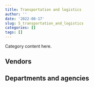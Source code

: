 ```yaml
---
title: Transportation and logistics
author: ''
date: '2022-08-17'
slug: 5_transportation_and_logistics
categories: []
tags: []
---
```


<script src="/rmarkdown-libs/htmlwidgets/htmlwidgets.js"></script>
<link href="/rmarkdown-libs/datatables-css/datatables-crosstalk.css" rel="stylesheet" />
<script src="/rmarkdown-libs/datatables-binding/datatables.js"></script>
<script src="/rmarkdown-libs/jquery/jquery-3.6.0.min.js"></script>
<link href="/rmarkdown-libs/dt-core-bootstrap/css/dataTables.bootstrap.min.css" rel="stylesheet" />
<link href="/rmarkdown-libs/dt-core-bootstrap/css/dataTables.bootstrap.extra.css" rel="stylesheet" />
<script src="/rmarkdown-libs/dt-core-bootstrap/js/jquery.dataTables.min.js"></script>
<script src="/rmarkdown-libs/dt-core-bootstrap/js/dataTables.bootstrap.min.js"></script>
<link href="/rmarkdown-libs/crosstalk/css/crosstalk.min.css" rel="stylesheet" />
<script src="/rmarkdown-libs/crosstalk/js/crosstalk.min.js"></script>
<script src="/rmarkdown-libs/htmlwidgets/htmlwidgets.js"></script>
<link href="/rmarkdown-libs/datatables-css/datatables-crosstalk.css" rel="stylesheet" />
<script src="/rmarkdown-libs/datatables-binding/datatables.js"></script>
<script src="/rmarkdown-libs/jquery/jquery-3.6.0.min.js"></script>
<link href="/rmarkdown-libs/dt-core-bootstrap/css/dataTables.bootstrap.min.css" rel="stylesheet" />
<link href="/rmarkdown-libs/dt-core-bootstrap/css/dataTables.bootstrap.extra.css" rel="stylesheet" />
<script src="/rmarkdown-libs/dt-core-bootstrap/js/jquery.dataTables.min.js"></script>
<script src="/rmarkdown-libs/dt-core-bootstrap/js/dataTables.bootstrap.min.js"></script>
<link href="/rmarkdown-libs/crosstalk/css/crosstalk.min.css" rel="stylesheet" />
<script src="/rmarkdown-libs/crosstalk/js/crosstalk.min.js"></script>

Category content here.

## Vendors

<div id="htmlwidget-1" style="width:100%;height:auto;" class="datatables html-widget"></div>
<script type="application/json" data-for="htmlwidget-1">{"x":{"style":"bootstrap","filter":"none","vertical":false,"data":[["<a href=\"/vendors/3955788_canada/\">3955788 CANADA<\/a>","<a href=\"/vendors/7305516_canada/\">7305516 CANADA<\/a>","<a href=\"/vendors/736902_ontario/\">736902 ONTARIO<\/a>","<a href=\"/vendors/851791_nwt/\">851791 NWT<\/a>","<a href=\"/vendors/9275_0181_quebec/\">9275 0181 QUEBEC<\/a>","<a href=\"/vendors/abb/\">ABB<\/a>","<a href=\"/vendors/acadian_dredging/\">ACADIAN DREDGING<\/a>","<a href=\"/vendors/acklands_grainger/\">ACKLANDS GRAINGER<\/a>","<a href=\"/vendors/advanced_business_interiors/\">ADVANCED BUSINESS INTERIORS<\/a>","<a href=\"/vendors/aecom/\">AECOM<\/a>","<a href=\"/vendors/aero_feu/\">AERO FEU<\/a>","<a href=\"/vendors/aero_supplies/\">AERO SUPPLIES<\/a>","<a href=\"/vendors/afn_engineering/\">AFN ENGINEERING<\/a>","<a href=\"/vendors/air_inuit/\">AIR INUIT<\/a>","<a href=\"/vendors/air_tindi/\">AIR TINDI<\/a>","<a href=\"/vendors/airbus/\">AIRBUS<\/a>","<a href=\"/vendors/allied_shipbuilders/\">ALLIED SHIPBUILDERS<\/a>","<a href=\"/vendors/alpine_aerotech/\">ALPINE AEROTECH<\/a>","<a href=\"/vendors/alpine_helicopters/\">ALPINE HELICOPTERS<\/a>","<a href=\"/vendors/altis_human_resources/\">ALTIS HUMAN RESOURCES<\/a>","<a href=\"/vendors/alva_construction/\">ALVA CONSTRUCTION<\/a>","<a href=\"/vendors/amazon/\">AMAZON<\/a>","<a href=\"/vendors/american_bureau_of_shipping/\">AMERICAN BUREAU OF SHIPPING<\/a>","<a href=\"/vendors/anixter_canada/\">ANIXTER CANADA<\/a>","<a href=\"/vendors/apron_fuel_services/\">APRON FUEL SERVICES<\/a>","<a href=\"/vendors/ari_financial_services/\">ARI FINANCIAL SERVICES<\/a>","<a href=\"/vendors/asokan_business_interiors/\">ASOKAN BUSINESS INTERIORS<\/a>","<a href=\"/vendors/atco/\">ATCO<\/a>","<a href=\"/vendors/atlantic_business_interiors/\">ATLANTIC BUSINESS INTERIORS<\/a>","<a href=\"/vendors/atlantic_towing/\">ATLANTIC TOWING<\/a>","<a href=\"/vendors/atlantica_mechanical_contractors/\">ATLANTICA MECHANICAL CONTRACTORS<\/a>","<a href=\"/vendors/atwill_morin/\">ATWILL MORIN<\/a>","<a href=\"/vendors/avi_spl_canada/\">AVI SPL CANADA<\/a>","<a href=\"/vendors/avjet_holding/\">AVJET HOLDING<\/a>","<a href=\"/vendors/avmax_aviation_services/\">AVMAX AVIATION SERVICES<\/a>","<a href=\"/vendors/axys_technologies/\">AXYS TECHNOLOGIES<\/a>","<a href=\"/vendors/b_r_enterprises/\">B R ENTERPRISES<\/a>","<a href=\"/vendors/balodis/\">BALODIS<\/a>","<a href=\"/vendors/bargreen_ellingson/\">BARGREEN ELLINGSON<\/a>","<a href=\"/vendors/bell_textron/\">BELL TEXTRON<\/a>","<a href=\"/vendors/bighorn_helicopters/\">BIGHORN HELICOPTERS<\/a>","<a href=\"/vendors/bluewave_energy/\">BLUEWAVE ENERGY<\/a>","<a href=\"/vendors/bmt_fleet_technology/\">BMT FLEET TECHNOLOGY<\/a>","<a href=\"/vendors/bollore_logistics/\">BOLLORE LOGISTICS<\/a>","<a href=\"/vendors/bombardier/\">BOMBARDIER<\/a>","<a href=\"/vendors/boyd_moving_storage/\">BOYD MOVING STORAGE<\/a>","<a href=\"/vendors/brandt_tractor/\">BRANDT TRACTOR<\/a>","<a href=\"/vendors/broadwater_industries/\">BROADWATER INDUSTRIES<\/a>","<a href=\"/vendors/bronswerk_marine/\">BRONSWERK MARINE<\/a>","<a href=\"/vendors/bronte_construction_port_dalhousie_rehabilitation_trust_account/\">BRONTE CONSTRUCTION PORT DALHOUSIE REHABILITATION TRUST ACCOUNT<\/a>","<a href=\"/vendors/brook_construction/\">BROOK CONSTRUCTION<\/a>","<a href=\"/vendors/bruker/\">BRUKER<\/a>","<a href=\"/vendors/budgell_s_equipment_rentals/\">BUDGELL S EQUIPMENT RENTALS<\/a>","<a href=\"/vendors/bureau_veritas_canada/\">BUREAU VERITAS CANADA<\/a>","<a href=\"/vendors/cae/\">CAE<\/a>","<a href=\"/vendors/campbell_scientific_canada/\">CAMPBELL SCIENTIFIC CANADA<\/a>","<a href=\"/vendors/canada_post/\">CANADA POST<\/a>","<a href=\"/vendors/canadian_corps_of_commissionaires/\">CANADIAN CORPS OF COMMISSIONAIRES<\/a>","<a href=\"/vendors/canadian_fishing_company/\">CANADIAN FISHING COMPANY<\/a>","<a href=\"/vendors/canadian_helicopters/\">CANADIAN HELICOPTERS<\/a>","<a href=\"/vendors/canadian_maritime_engineering/\">CANADIAN MARITIME ENGINEERING<\/a>","<a href=\"/vendors/canadian_north/\">CANADIAN NORTH<\/a>","<a href=\"/vendors/cansel_survey_equipment/\">CANSEL SURVEY EQUIPMENT<\/a>","<a href=\"/vendors/casp_aerospace/\">CASP AEROSPACE<\/a>","<a href=\"/vendors/cbcl/\">CBCL<\/a>","<a href=\"/vendors/cdw_canada/\">CDW CANADA<\/a>","<a href=\"/vendors/chantier_davie_canada/\">CHANTIER DAVIE CANADA<\/a>","<a href=\"/vendors/chantier_naval_forillon/\">CHANTIER NAVAL FORILLON<\/a>","<a href=\"/vendors/chevron/\">CHEVRON<\/a>","<a href=\"/vendors/cima/\">CIMA<\/a>","<a href=\"/vendors/clearwater_structures/\">CLEARWATER STRUCTURES<\/a>","<a href=\"/vendors/coady_construction_excavating/\">COADY CONSTRUCTION EXCAVATING<\/a>","<a href=\"/vendors/coastal_restoration_masonry/\">COASTAL RESTORATION MASONRY<\/a>","<a href=\"/vendors/construction_demathieu_bard/\">CONSTRUCTION DEMATHIEU BARD<\/a>","<a href=\"/vendors/construction_deric/\">CONSTRUCTION DERIC<\/a>","<a href=\"/vendors/construction_lfg/\">CONSTRUCTION LFG<\/a>","<a href=\"/vendors/copcan_civil/\">COPCAN CIVIL<\/a>","<a href=\"/vendors/crestline_coach/\">CRESTLINE COACH<\/a>","<a href=\"/vendors/cruickshank_construction/\">CRUICKSHANK CONSTRUCTION<\/a>","<a href=\"/vendors/cullen_diesel_power/\">CULLEN DIESEL POWER<\/a>","<a href=\"/vendors/cummins_canada/\">CUMMINS CANADA<\/a>","<a href=\"/vendors/d_doyle_installations/\">D DOYLE INSTALLATIONS<\/a>","<a href=\"/vendors/d_f_barnes/\">D F BARNES<\/a>","<a href=\"/vendors/daimler/\">DAIMLER<\/a>","<a href=\"/vendors/dasco_equipment/\">DASCO EQUIPMENT<\/a>","<a href=\"/vendors/davtair_industries/\">DAVTAIR INDUSTRIES<\/a>","<a href=\"/vendors/dbc_marine_safety_systems/\">DBC MARINE SAFETY SYSTEMS<\/a>","<a href=\"/vendors/debly_enterprises/\">DEBLY ENTERPRISES<\/a>","<a href=\"/vendors/dew_engineering/\">DEW ENGINEERING<\/a>","<a href=\"/vendors/dexter_construction/\">DEXTER CONSTRUCTION<\/a>","<a href=\"/vendors/df_barnes_services/\">DF BARNES SERVICES<\/a>","<a href=\"/vendors/dhl_express_canada/\">DHL EXPRESS CANADA<\/a>","<a href=\"/vendors/dillon_consulting/\">DILLON CONSULTING<\/a>","<a href=\"/vendors/dragage_im/\">DRAGAGE IM<\/a>","<a href=\"/vendors/dragage_ocean_dsm/\">DRAGAGE OCEAN DSM<\/a>","<a href=\"/vendors/dss_marine/\">DSS MARINE<\/a>","<a href=\"/vendors/dynamic_construction/\">DYNAMIC CONSTRUCTION<\/a>","<a href=\"/vendors/east_elgin_concrete_forming/\">EAST ELGIN CONCRETE FORMING<\/a>","<a href=\"/vendors/ebc/\">EBC<\/a>","<a href=\"/vendors/eco_technologies/\">ECO TECHNOLOGIES<\/a>","<a href=\"/vendors/edward_collins_contracting/\">EDWARD COLLINS CONTRACTING<\/a>","<a href=\"/vendors/englobe/\">ENGLOBE<\/a>","<a href=\"/vendors/fca_canada/\">FCA CANADA<\/a>","<a href=\"/vendors/federal_express_canada/\">FEDERAL EXPRESS CANADA<\/a>","<a href=\"/vendors/felix_technology/\">FELIX TECHNOLOGY<\/a>","<a href=\"/vendors/first_air/\">FIRST AIR<\/a>","<a href=\"/vendors/first_canada/\">FIRST CANADA<\/a>","<a href=\"/vendors/fleetway/\">FLEETWAY<\/a>","<a href=\"/vendors/floyd_s_construction/\">FLOYD S CONSTRUCTION<\/a>","<a href=\"/vendors/ford_motor_company/\">FORD MOTOR COMPANY<\/a>","<a href=\"/vendors/fort_garry_fire_truck/\">FORT GARRY FIRE TRUCK<\/a>","<a href=\"/vendors/francis_canada_truck_centre/\">FRANCIS CANADA TRUCK CENTRE<\/a>","<a href=\"/vendors/fraser_river_pile_dredge_gp_o/\">FRASER RIVER PILE DREDGE GP O<\/a>","<a href=\"/vendors/frosti_fishing/\">FROSTI FISHING<\/a>","<a href=\"/vendors/fugro_geosurveys/\">FUGRO GEOSURVEYS<\/a>","<a href=\"/vendors/fundy_contractors/\">FUNDY CONTRACTORS<\/a>","<a href=\"/vendors/garlock_of_canada_operating_as_fairbanks_morse_engine/\">GARLOCK OF CANADA OPERATING AS FAIRBANKS MORSE ENGINE<\/a>","<a href=\"/vendors/gaudette_s_transit_mix/\">GAUDETTE S TRANSIT MIX<\/a>","<a href=\"/vendors/gemtec/\">GEMTEC<\/a>","<a href=\"/vendors/general_electric_canada/\">GENERAL ELECTRIC CANADA<\/a>","<a href=\"/vendors/general_motors/\">GENERAL MOTORS<\/a>","<a href=\"/vendors/genesis_integration/\">GENESIS INTEGRATION<\/a>","<a href=\"/vendors/gestion_aj/\">GESTION AJ<\/a>","<a href=\"/vendors/global_total_office/\">GLOBAL TOTAL OFFICE<\/a>","<a href=\"/vendors/global_upholstery/\">GLOBAL UPHOLSTERY<\/a>","<a href=\"/vendors/go_deep_international/\">GO DEEP INTERNATIONAL<\/a>","<a href=\"/vendors/granite_management/\">GRANITE MANAGEMENT<\/a>","<a href=\"/vendors/great_slave_helicopters/\">GREAT SLAVE HELICOPTERS<\/a>","<a href=\"/vendors/greendale_resources/\">GREENDALE RESOURCES<\/a>","<a href=\"/vendors/greenfield_construction/\">GREENFIELD CONSTRUCTION<\/a>","<a href=\"/vendors/griffin_engineered_systems/\">GRIFFIN ENGINEERED SYSTEMS<\/a>","<a href=\"/vendors/groupe_energie_bdl/\">GROUPE ENERGIE BDL<\/a>","<a href=\"/vendors/gw_realty/\">GW REALTY<\/a>","<a href=\"/vendors/hamel_construction/\">HAMEL CONSTRUCTION<\/a>","<a href=\"/vendors/harbourside_engineering_consultants/\">HARBOURSIDE ENGINEERING CONSULTANTS<\/a>","<a href=\"/vendors/hawboldt_industries/\">HAWBOLDT INDUSTRIES<\/a>","<a href=\"/vendors/heavy_metal_marine/\">HEAVY METAL MARINE<\/a>","<a href=\"/vendors/heddle_marine_services/\">HEDDLE MARINE SERVICES<\/a>","<a href=\"/vendors/hercules_slr/\">HERCULES SLR<\/a>","<a href=\"/vendors/heritage_restoration/\">HERITAGE RESTORATION<\/a>","<a href=\"/vendors/hewlett_packard/\">HEWLETT PACKARD<\/a>","<a href=\"/vendors/highlands_fuel_delivery/\">HIGHLANDS FUEL DELIVERY<\/a>","<a href=\"/vendors/hike_metal_products/\">HIKE METAL PRODUCTS<\/a>","<a href=\"/vendors/hitrac/\">HITRAC<\/a>","<a href=\"/vendors/holman_fenwick_willan/\">HOLMAN FENWICK WILLAN<\/a>","<a href=\"/vendors/honeywell/\">HONEYWELL<\/a>","<a href=\"/vendors/human_logistics/\">HUMAN LOGISTICS<\/a>","<a href=\"/vendors/hyundai_auto_canada/\">HYUNDAI AUTO CANADA<\/a>","<a href=\"/vendors/illumina_canada/\">ILLUMINA CANADA<\/a>","<a href=\"/vendors/imperial_oil/\">IMPERIAL OIL<\/a>","<a href=\"/vendors/imtech_marine_canada/\">IMTECH MARINE CANADA<\/a>","<a href=\"/vendors/indal_technologies/\">INDAL TECHNOLOGIES<\/a>","<a href=\"/vendors/industra_construction/\">INDUSTRA CONSTRUCTION<\/a>","<a href=\"/vendors/industries_ocean/\">INDUSTRIES OCEAN<\/a>","<a href=\"/vendors/insa/\">INSA<\/a>","<a href=\"/vendors/integrated_distribution_systems/\">INTEGRATED DISTRIBUTION SYSTEMS<\/a>","<a href=\"/vendors/inter_outaouais/\">INTER OUTAOUAIS<\/a>","<a href=\"/vendors/intercon_marine/\">INTERCON MARINE<\/a>","<a href=\"/vendors/iron_mountain/\">IRON MOUNTAIN<\/a>","<a href=\"/vendors/irving_oil/\">IRVING OIL<\/a>","<a href=\"/vendors/irving_shipbuilding/\">IRVING SHIPBUILDING<\/a>","<a href=\"/vendors/j_j_trailers_manufacturers_and_sales/\">J J TRAILERS MANUFACTURERS AND SALES<\/a>","<a href=\"/vendors/jankel_tactical_systems/\">JANKEL TACTICAL SYSTEMS<\/a>","<a href=\"/vendors/jasco_applied_sciences_canada/\">JASCO APPLIED SCIENCES CANADA<\/a>","<a href=\"/vendors/jastram_engineering/\">JASTRAM ENGINEERING<\/a>","<a href=\"/vendors/jht_defense/\">JHT DEFENSE<\/a>","<a href=\"/vendors/jjm_construction/\">JJM CONSTRUCTION<\/a>","<a href=\"/vendors/joseph_elie/\">JOSEPH ELIE<\/a>","<a href=\"/vendors/kanter_marine/\">KANTER MARINE<\/a>","<a href=\"/vendors/kaycom/\">KAYCOM<\/a>","<a href=\"/vendors/kenn_borek_air/\">KENN BOREK AIR<\/a>","<a href=\"/vendors/keystone_environmental/\">KEYSTONE ENVIRONMENTAL<\/a>","<a href=\"/vendors/keystone_supplies_international/\">KEYSTONE SUPPLIES INTERNATIONAL<\/a>","<a href=\"/vendors/kf_aerospace/\">KF AEROSPACE<\/a>","<a href=\"/vendors/kms_industries/\">KMS INDUSTRIES<\/a>","<a href=\"/vendors/kongsberg/\">KONGSBERG<\/a>","<a href=\"/vendors/kubota_canada/\">KUBOTA CANADA<\/a>","<a href=\"/vendors/l_breau_and_sons/\">L BREAU AND SONS<\/a>","<a href=\"/vendors/l_w_dennis_contracting/\">L W DENNIS CONTRACTING<\/a>","<a href=\"/vendors/l3harris/\">L3HARRIS<\/a>","<a href=\"/vendors/landco_construction/\">LANDCO CONSTRUCTION<\/a>","<a href=\"/vendors/larry_penner_enterprises/\">LARRY PENNER ENTERPRISES<\/a>","<a href=\"/vendors/lengkeek_vessel_engineering/\">LENGKEEK VESSEL ENGINEERING<\/a>","<a href=\"/vendors/les_constructions_binet/\">LES CONSTRUCTIONS BINET<\/a>","<a href=\"/vendors/les_constructions_des_iles/\">LES CONSTRUCTIONS DES ILES<\/a>","<a href=\"/vendors/les_entreprises_p_e_c/\">LES ENTREPRISES P E C<\/a>","<a href=\"/vendors/les_huiles_desroches/\">LES HUILES DESROCHES<\/a>","<a href=\"/vendors/les_installations_electriques/\">LES INSTALLATIONS ELECTRIQUES<\/a>","<a href=\"/vendors/leslie_benn_contracting/\">LESLIE BENN CONTRACTING<\/a>","<a href=\"/vendors/levaero_aviation/\">LEVAERO AVIATION<\/a>","<a href=\"/vendors/lexisnexis_canada/\">LEXISNEXIS CANADA<\/a>","<a href=\"/vendors/liebherr_canada/\">LIEBHERR CANADA<\/a>","<a href=\"/vendors/lloyd_s_register_canada/\">LLOYD S REGISTER CANADA<\/a>","<a href=\"/vendors/louis_w_bray_construction/\">LOUIS W BRAY CONSTRUCTION<\/a>","<a href=\"/vendors/luxton_construction/\">LUXTON CONSTRUCTION<\/a>","<a href=\"/vendors/macewen_petroleum/\">MACEWEN PETROLEUM<\/a>","<a href=\"/vendors/mack_trucks/\">MACK TRUCKS<\/a>","<a href=\"/vendors/mackinnon_and_olding/\">MACKINNON AND OLDING<\/a>","<a href=\"/vendors/maconnerie_dynamique/\">MACONNERIE DYNAMIQUE<\/a>","<a href=\"/vendors/madsen_diesel_turbine/\">MADSEN DIESEL TURBINE<\/a>","<a href=\"/vendors/man_energy_solutions_canada/\">MAN ENERGY SOLUTIONS CANADA<\/a>","<a href=\"/vendors/manitoba_hydro/\">MANITOBA HYDRO<\/a>","<a href=\"/vendors/marine_contractors/\">MARINE CONTRACTORS<\/a>","<a href=\"/vendors/marine_recycling/\">MARINE RECYCLING<\/a>","<a href=\"/vendors/matcon_environmental/\">MATCON ENVIRONMENTAL<\/a>","<a href=\"/vendors/mcnally_construction/\">MCNALLY CONSTRUCTION<\/a>","<a href=\"/vendors/mega_tech/\">MEGA TECH<\/a>","<a href=\"/vendors/mercury_marine/\">MERCURY MARINE<\/a>","<a href=\"/vendors/metalcraft_marine/\">METALCRAFT MARINE<\/a>","<a href=\"/vendors/michelin/\">MICHELIN<\/a>","<a href=\"/vendors/microsoft_canada/\">MICROSOFT CANADA<\/a>","<a href=\"/vendors/mid_canada_mod_center/\">MID CANADA MOD CENTER<\/a>","<a href=\"/vendors/mid_valley_construction/\">MID VALLEY CONSTRUCTION<\/a>","<a href=\"/vendors/millbrook_tactical/\">MILLBROOK TACTICAL<\/a>","<a href=\"/vendors/ministry_of_finance/\">MINISTRY OF FINANCE<\/a>","<a href=\"/vendors/mitsubishi_motor_sales/\">MITSUBISHI MOTOR SALES<\/a>","<a href=\"/vendors/modern_construction/\">MODERN CONSTRUCTION<\/a>","<a href=\"/vendors/motorola_solutions_canada/\">MOTOROLA SOLUTIONS CANADA<\/a>","<a href=\"/vendors/mustang_helicopters/\">MUSTANG HELICOPTERS<\/a>","<a href=\"/vendors/mustang_survival/\">MUSTANG SURVIVAL<\/a>","<a href=\"/vendors/nattiq/\">NATTIQ<\/a>","<a href=\"/vendors/navamar/\">NAVAMAR<\/a>","<a href=\"/vendors/navtech/\">NAVTECH<\/a>","<a href=\"/vendors/neptec_design_group/\">NEPTEC DESIGN GROUP<\/a>","<a href=\"/vendors/newdock_st_john_s_dockyard/\">NEWDOCK ST JOHN S DOCKYARD<\/a>","<a href=\"/vendors/nissan_canada/\">NISSAN CANADA<\/a>","<a href=\"/vendors/north_atlantic_petroleum/\">NORTH ATLANTIC PETROLEUM<\/a>","<a href=\"/vendors/northeast_tree_trimming/\">NORTHEAST TREE TRIMMING<\/a>","<a href=\"/vendors/northern_construction/\">NORTHERN CONSTRUCTION<\/a>","<a href=\"/vendors/northrop_grumman/\">NORTHROP GRUMMAN<\/a>","<a href=\"/vendors/northwest_marine_technology/\">NORTHWEST MARINE TECHNOLOGY<\/a>","<a href=\"/vendors/nortrax_canada/\">NORTRAX CANADA<\/a>","<a href=\"/vendors/online_constructors/\">ONLINE CONSTRUCTORS<\/a>","<a href=\"/vendors/ottawa_greenbelt_construction/\">OTTAWA GREENBELT CONSTRUCTION<\/a>","<a href=\"/vendors/pacific_industrial_marine/\">PACIFIC INDUSTRIAL MARINE<\/a>","<a href=\"/vendors/pal_aerospace/\">PAL AEROSPACE<\/a>","<a href=\"/vendors/paladin_group/\">PALADIN GROUP<\/a>","<a href=\"/vendors/palfinger_marine/\">PALFINGER MARINE<\/a>","<a href=\"/vendors/panalpina/\">PANALPINA<\/a>","<a href=\"/vendors/panasonic/\">PANASONIC<\/a>","<a href=\"/vendors/parkland_industries/\">PARKLAND INDUSTRIES<\/a>","<a href=\"/vendors/parkland_refining/\">PARKLAND REFINING<\/a>","<a href=\"/vendors/pattison_sign_group/\">PATTISON SIGN GROUP<\/a>","<a href=\"/vendors/pennecon/\">PENNECON<\/a>","<a href=\"/vendors/pepco/\">PEPCO<\/a>","<a href=\"/vendors/petrovalue_products/\">PETROVALUE PRODUCTS<\/a>","<a href=\"/vendors/pitney_bowes/\">PITNEY BOWES<\/a>","<a href=\"/vendors/pmg_technologies/\">PMG TECHNOLOGIES<\/a>","<a href=\"/vendors/podolinsky_equipment/\">PODOLINSKY EQUIPMENT<\/a>","<a href=\"/vendors/point_hope_maritime/\">POINT HOPE MARITIME<\/a>","<a href=\"/vendors/polaris_industries/\">POLARIS INDUSTRIES<\/a>","<a href=\"/vendors/printers_plus/\">PRINTERS PLUS<\/a>","<a href=\"/vendors/r_e_gilmore_investments/\">R E GILMORE INVESTMENTS<\/a>","<a href=\"/vendors/redi_form_construction/\">REDI FORM CONSTRUCTION<\/a>","<a href=\"/vendors/reformar/\">REFORMAR<\/a>","<a href=\"/vendors/reparations_navales_et_industrielles_ocean/\">REPARATIONS NAVALES ET INDUSTRIELLES OCEAN<\/a>","<a href=\"/vendors/riggs_engineering/\">RIGGS ENGINEERING<\/a>","<a href=\"/vendors/rjg_construction/\">RJG CONSTRUCTION<\/a>","<a href=\"/vendors/rosborough_boats/\">ROSBOROUGH BOATS<\/a>","<a href=\"/vendors/rush_truck_centres_of_canada/\">RUSH TRUCK CENTRES OF CANADA<\/a>","<a href=\"/vendors/russel_metals/\">RUSSEL METALS<\/a>","<a href=\"/vendors/sani_sable_lb/\">SANI SABLE LB<\/a>","<a href=\"/vendors/sca_shipping_consultants_associated/\">SCA SHIPPING CONSULTANTS ASSOCIATED<\/a>","<a href=\"/vendors/seacoast_marine_electronics/\">SEACOAST MARINE ELECTRONICS<\/a>","<a href=\"/vendors/seaspan_victoria_shipyards/\">SEASPAN VICTORIA SHIPYARDS<\/a>","<a href=\"/vendors/shell_canada_products/\">SHELL CANADA PRODUCTS<\/a>","<a href=\"/vendors/siemens/\">SIEMENS<\/a>","<a href=\"/vendors/simex_defence/\">SIMEX DEFENCE<\/a>","<a href=\"/vendors/simplex_grinnell/\">SIMPLEX GRINNELL<\/a>","<a href=\"/vendors/slr_consulting_canada/\">SLR CONSULTING CANADA<\/a>","<a href=\"/vendors/snc_lavalin/\">SNC LAVALIN<\/a>","<a href=\"/vendors/stantec/\">STANTEC<\/a>","<a href=\"/vendors/sterling_fuels/\">STERLING FUELS<\/a>","<a href=\"/vendors/subaru_canada/\">SUBARU CANADA<\/a>","<a href=\"/vendors/suncor_energy/\">SUNCOR ENERGY<\/a>","<a href=\"/vendors/super_channel_international/\">SUPER CHANNEL INTERNATIONAL<\/a>","<a href=\"/vendors/sutherland_excavating/\">SUTHERLAND EXCAVATING<\/a>","<a href=\"/vendors/techsol_marine/\">TECHSOL MARINE<\/a>","<a href=\"/vendors/teknion/\">TEKNION<\/a>","<a href=\"/vendors/telecom_computer_services/\">TELECOM COMPUTER SERVICES<\/a>","<a href=\"/vendors/tenaquip/\">TENAQUIP<\/a>","<a href=\"/vendors/tervita/\">TERVITA<\/a>","<a href=\"/vendors/testforce_systems/\">TESTFORCE SYSTEMS<\/a>","<a href=\"/vendors/tetra_tech/\">TETRA TECH<\/a>","<a href=\"/vendors/thales/\">THALES<\/a>","<a href=\"/vendors/the_aim_group/\">THE AIM GROUP<\/a>","<a href=\"/vendors/thyssenkrupp_elevator/\">THYSSENKRUPP ELEVATOR<\/a>","<a href=\"/vendors/tiree/\">TIREE<\/a>","<a href=\"/vendors/titan_boats/\">TITAN BOATS<\/a>","<a href=\"/vendors/titanium_construction/\">TITANIUM CONSTRUCTION<\/a>","<a href=\"/vendors/toromont/\">TOROMONT<\/a>","<a href=\"/vendors/totem_offisource/\">TOTEM OFFISOURCE<\/a>","<a href=\"/vendors/toyota_canada/\">TOYOTA CANADA<\/a>","<a href=\"/vendors/toyota_gibraltar_stockholdings/\">TOYOTA GIBRALTAR STOCKHOLDINGS<\/a>","<a href=\"/vendors/transwest_air/\">TRANSWEST AIR<\/a>","<a href=\"/vendors/tri_star_industries/\">TRI STAR INDUSTRIES<\/a>","<a href=\"/vendors/trident_construction/\">TRIDENT CONSTRUCTION<\/a>","<a href=\"/vendors/troy_life_fire_safety/\">TROY LIFE FIRE SAFETY<\/a>","<a href=\"/vendors/tulmar_safety_systems/\">TULMAR SAFETY SYSTEMS<\/a>","<a href=\"/vendors/unisource/\">UNISOURCE<\/a>","<a href=\"/vendors/united_rentals_of_canada/\">UNITED RENTALS OF CANADA<\/a>","<a href=\"/vendors/universal_helicopters/\">UNIVERSAL HELICOPTERS<\/a>","<a href=\"/vendors/universite_laval/\">UNIVERSITE LAVAL<\/a>","<a href=\"/vendors/uqsuq/\">UQSUQ<\/a>","<a href=\"/vendors/valard_construction/\">VALARD CONSTRUCTION<\/a>","<a href=\"/vendors/vancouver_drydock_company/\">VANCOUVER DRYDOCK COMPANY<\/a>","<a href=\"/vendors/vancouver_pile_driving/\">VANCOUVER PILE DRIVING<\/a>","<a href=\"/vendors/vancouver_shipyards/\">VANCOUVER SHIPYARDS<\/a>","<a href=\"/vendors/vector_aerospace/\">VECTOR AEROSPACE<\/a>","<a href=\"/vendors/verreault_navigation/\">VERREAULT NAVIGATION<\/a>","<a href=\"/vendors/visiontec/\">VISIONTEC<\/a>","<a href=\"/vendors/voyageur_transportation/\">VOYAGEUR TRANSPORTATION<\/a>","<a href=\"/vendors/wajax/\">WAJAX<\/a>","<a href=\"/vendors/wartsila/\">WARTSILA<\/a>","<a href=\"/vendors/watchguard_video/\">WATCHGUARD VIDEO<\/a>","<a href=\"/vendors/webster_electric/\">WEBSTER ELECTRIC<\/a>","<a href=\"/vendors/weir_canada/\">WEIR CANADA<\/a>","<a href=\"/vendors/wesco_distribution_canada/\">WESCO DISTRIBUTION CANADA<\/a>","<a href=\"/vendors/west_coast_tug_barge/\">WEST COAST TUG BARGE<\/a>","<a href=\"/vendors/west_wind_aviation/\">WEST WIND AVIATION<\/a>","<a href=\"/vendors/westower_communications/\">WESTOWER COMMUNICATIONS<\/a>","<a href=\"/vendors/wood_canada/\">WOOD CANADA<\/a>","<a href=\"/vendors/woodward_s_oil/\">WOODWARD S OIL<\/a>","<a href=\"/vendors/world_fuel_services/\">WORLD FUEL SERVICES<\/a>","<a href=\"/vendors/wsp/\">WSP<\/a>","<a href=\"/vendors/yamaha_motors_canada/\">YAMAHA MOTORS CANADA<\/a>","<a href=\"/vendors/yourte_ca/\">YOURTE CA<\/a>","<a href=\"/vendors/zodiac_hurricane_technologies/\">ZODIAC HURRICANE TECHNOLOGIES<\/a>","<a href=\"/vendors/zutphen_contractor/\">ZUTPHEN CONTRACTOR<\/a>"],[null,"$   5,121,800.11","$     320,119.51","$     102,621.23","$      15,261.78","$  31,114,851.51","$     389,188.75","$      11,863.37",null,null,null,"$     666,744.59","$     538,657.07","$      38,639.03","$     877,702.42","$   9,136,384.12","$   7,317,942.85","$     539,018.16","$   3,650,591.98","$      10,500.00","$   2,906,214.99",null,null,"$      24,498.07","$     474,815.61","$   2,277,461.29",null,"$      16,293.17",null,null,"$      20,192.52","$   1,136,503.61",null,"$     452,852.92","$      49,687.36",null,"$   1,046,843.43","$     570,149.97",null,"$  45,563,773.32","$   1,653,328.85","$     879,660.50","$     189,866.44","$     564,914.89","$   2,052,185.80","$     897,889.46","$      83,237.75",null,"$   1,823,182.64",null,null,null,"$   2,953,249.37","$     107,718.41","$   6,164,764.86","$      14,601.30","$   2,777,430.26","$     122,329.83",null,"$   1,573,616.97","$   7,047,119.26","$     260,983.92",null,"$      13,072.27","$     249,908.80","$      11,350.08","$   2,509,609.77","$  27,908,364.39","$   3,278,378.74",null,"$     905,718.38","$     742,086.95","$      68,655.00",null,"$   2,706,103.52",null,null,null,"$     935,721.32","$     258,094.12",null,"$     133,295.72",null,null,null,null,"$     141,821.53","$   1,684,132.17",null,"$   1,080,135.54",null,"$      10,744.57","$     116,150.00",null,"$   9,617,509.25","$     113,501.08",null,null,"$   2,512,658.17","$   1,366,083.96",null,null,"$  16,116,215.54","$     672,247.32","$      49,899.16","$   1,033,471.88","$   1,316,877.66","$      33,350.00","$     157,550.00","$  49,226,453.64",null,"$     164,827.16","$     216,799.39","$   2,100,000.00","$     995,892.04","$   3,097,208.47","$  14,309,046.69","$   1,509,207.90","$      24,955.00","$      21,054.05","$  29,371,916.57","$     102,128.13","$      29,823.14",null,"$      65,047.89","$      52,150.54",null,"$   4,771,038.19","$       6,664.09",null,null,"$   4,051,135.79","$     365,380.89",null,null,"$     534,027.49",null,"$   7,234,317.30","$      19,754.32","$   1,477,478.38","$      36,447.29","$     207,551.61","$  22,089,703.18","$     301,382.72",null,"$     424,721.77",null,"$   2,494,246.69","$      21,630.62","$   4,676,316.10",null,null,null,"$   1,315,835.12",null,"$     714,193.73",null,"$   1,051,779.76","$     354,369.57","$  25,972,849.74",null,"$      49,439.54","$      80,326.55","$      72,750.84","$   1,800,537.46","$      68,167.95","$     581,133.00","$  11,854,756.91","$   9,180,700.70","$      11,245.25","$   5,787,241.48",null,"$     130,090.25","$     271,098.14","$   1,570,789.92","$   4,720,798.30","$      77,485.94","$   1,608,036.30",null,null,"$     784,990.35","$     139,329.17","$     187,485.75","$      14,436.51",null,null,"$      70,256.32",null,"$   2,830,679.54","$   1,526,882.47",null,null,"$     284,975.37","$   1,342,578.43",null,"$     117,905.28",null,"$      10,580.00","$      25,300.99","$   3,058,223.38",null,null,null,null,null,"$   1,274,857.80","$   1,479,529.87","$   1,156,942.06",null,"$      25,696.55",null,null,null,"$      59,802.43",null,"$   2,897,528.55","$      24,955.00","$      80,514.00","$   1,843,179.06",null,"$     119,091.17","$   2,464,180.52","$      60,558.83","$      51,961.65","$  11,208,395.31","$   6,574,046.71","$     184,752.66","$   1,395,911.59",null,"$      24,357.10",null,"$   4,311,686.74","$     279,772.50","$     160,084.71","$      13,475.62","$     971,159.91",null,"$   5,237,197.07","$   1,224,514.20","$     526,121.55","$     770,611.05","$   3,392,832.36",null,"$     552,377.27","$   1,214,405.98","$     662,618.68",null,"$     240,838.11","$   2,194,261.67",null,"$   1,680,142.63",null,null,null,"$     848,922.52","$   8,916,131.72","$     204,638.26","$   5,822,925.02","$     191,458.88",null,"$      33,085.50","$   7,872,703.54",null,null,null,"$      35,452.57","$   4,072,724.28","$      34,953.91","$     659,603.72",null,null,"$      88,951.35","$   4,617,966.51","$   2,773,630.15","$   2,185,544.61",null,"$     348,488.54","$   1,450,185.93","$      15,396.71","$      24,349.87",null,null,"$      14,120.48",null,"$      65,909.29",null,null,"$     218,948.84","$   1,645,979.25","$   2,020,993.30","$   3,914,285.95",null,"$  10,694,192.26","$     115,170.61","$     246,982.66","$     769,863.55",null,"$     202,383.83",null,"$     109,624.46",null,"$   2,070,847.40","$      10,432.83","$     134,910.56","$     230,000.00","$   3,669,960.29",null,"$   1,069,482.65","$   5,049,130.79","$  13,492,345.91","$      12,420.96",null,"$   3,494,453.74","$  19,530,827.39",null,"$     257,216.61",null,null,"$     622,335.00","$      39,955.70","$      56,910.00",null,"$   5,372,165.64",null,"$     337,536.46","$   1,484,275.38","$     100,204.99","$   1,190,604.10","$   1,827,725.75"],["$      79,495.43",null,"$     331,221.93",null,null,"$   5,672,049.14","$     364,473.33",null,null,"$      38,747.70",null,"$     668,524.40","$     629,907.49","$     344,300.25","$     817,636.34","$   9,035,430.54","$  10,281,838.54","$   1,134,189.78","$   1,506,516.16",null,null,null,"$     179,222.53",null,"$     668,810.22","$   2,615,215.06",null,"$      67,409.95",null,"$  14,769,875.74","$      17,004.23",null,"$       3,992.96","$     599,250.68","$      30,332.48","$      57,455.76",null,null,"$      75,138.77","$     830,211.78","$   1,343,993.57","$     717,368.12","$      23,614.43","$     533,953.06","$   3,786,356.60","$     857,035.11","$     429,246.56","$      13,902.00","$       2,964.29","$   3,817,673.25","$           0.00","$      22,317.50","$   3,705,034.69",null,"$   5,467,196.25",null,"$     770,066.16","$      74,311.44","$   4,889,382.96","$   1,754,391.91","$   7,846,755.62","$   3,830,881.52","$      43,244.30",null,"$     121,763.08",null,"$ 323,883,029.81","$     101,611.28","$      73,500.00",null,"$   1,509,530.63","$   3,696,500.18",null,null,"$   1,968,154.54",null,"$      77,532.00","$     109,135.00",null,"$     291,513.99","$      31,608.90","$     957,648.27",null,null,null,null,"$   2,394,592.52","$   1,684,132.17","$           0.03",null,"$   1,692,590.58","$      98,533.72","$     161,181.58","$     297,234.91","$  13,748,540.96",null,"$   1,146,348.75","$     147,261.07",null,"$   1,756,129.57",null,"$      14,044.77","$  12,126,744.52","$     339,872.94","$     910,258.37","$     966,448.07","$      88,356.42",null,"$     715,813.17","$  42,038,807.58",null,"$     440,743.78","$  26,377,259.37","$   1,283,310.00",null,"$     134,165.90","$   7,031,051.68","$     720,630.66",null,null,"$  34,705,002.64",null,"$   3,502,006.55",null,null,"$      25,120.88","$   2,286,629.66","$   3,739,293.93","$     101,349.66",null,"$      36,708.00","$   1,002,324.88","$      61,928.97","$   3,600,989.02","$      73,673.60","$     195,898.52","$      71,116.50","$  15,008,941.08","$   1,654,860.28",null,"$       6,066.32","$     342,342.40","$   6,574,183.38","$     762,257.92",null,"$     265,220.19",null,"$   1,832,761.82",null,"$   5,020,873.57",null,null,"$   1,279,094.64","$   2,016,002.48","$      15,055.44","$     159,239.52","$     254,289.55","$     655,136.30","$     230,503.15","$  27,317,352.56","$     804,866.64","$     146,877.40","$     169,383.63",null,"$     525,057.80","$      11,550.04",null,"$  10,955,688.99","$   2,354,072.09",null,"$   6,126,607.01",null,"$      11,764.53","$     824,188.21","$   1,873,627.92","$      40,588.42",null,"$   2,047,578.26","$     153,720.00",null,null,"$      97,324.50","$     458,265.06",null,null,"$   4,509,597.44","$     537,406.28",null,null,"$   1,047,287.01",null,null,"$      88,195.78","$     161,845.07",null,"$     151,502.53",null,"$      22,471.00","$   1,026,095.64","$   2,388,171.74",null,null,"$     285,214.29",null,null,null,"$   2,128,683.09","$     800,355.76","$      24,998.99","$      11,633.63",null,"$     970,285.82",null,null,null,"$   1,362,774.67",null,"$     114,218.16","$   2,746,476.74",null,"$     453,701.71","$   2,054,997.61","$      15,226.89",null,"$  46,995,664.74","$   3,806,274.04","$   1,851,595.59","$   2,029,911.28","$      29,468.75","$      24,959.00",null,"$     710,925.43","$      27,852.30","$     475,048.13","$   1,123,446.63","$     614,563.23","$      48,868.79","$     449,517.90","$     516,290.29","$     511,026.43","$   1,072,321.13","$   9,613,437.56","$      20,226.32","$   1,263,093.71","$   1,746,103.21","$     125,062.01","$      12,585.38",null,"$     263,832.82","$   1,405,546.52","$   1,543,179.56","$      27,991.59",null,null,"$   1,724,502.74","$   6,101,940.92","$   1,042,759.26","$   6,050,102.55","$   1,654,831.60",null,"$      32,318.00","$   9,522,415.14",null,null,null,"$     809,551.41","$     318,301.60","$     457,565.34","$     926,581.78",null,"$      17,724.00",null,"$   4,980,231.29","$   3,828,717.17","$   3,788,526.02",null,"$     625,991.00","$   1,281,097.92","$      12,220.95","$      44,303.18",null,null,"$      54,841.16","$       8,188.30",null,null,null,"$   1,700,347.35","$     526,519.54",null,"$   2,945,889.12",null,"$   6,244,391.39","$   1,909,009.76","$     196,419.30","$   1,441,026.64","$   1,437,715.03","$     332,394.25",null,"$      36,261.23",null,"$   2,816,556.39",null,"$     202,643.44",null,"$   6,602,330.05","$      82,539.45",null,"$   4,258,184.74","$  17,539,836.40",null,null,"$   2,641,035.71","$  15,893,494.03",null,"$      21,072.45",null,"$      15,136.46",null,null,null,null,"$   8,411,371.97","$     142,705.44","$     131,446.23","$   1,100,666.40",null,"$   3,575,065.42","$     464,676.04"],["$   2,909,532.85",null,null,null,"$     726,645.45","$   5,780,609.33","$   1,201,021.67",null,null,null,null,"$   1,879,488.37","$   1,363,272.51","$      67,141.77","$   1,242,438.77","$     811,075.94","$   7,289,819.93","$   1,831,843.07","$     603,450.13",null,null,"$      13,661.20","$     123,179.53",null,"$     405,217.65","$   2,901,644.04","$      29,329.83","$      57,257.84",null,"$  27,028,872.61",null,null,"$      61,208.50","$     633,994.21","$   7,430,751.29","$      73,149.70","$     666,031.99",null,"$     704,502.47","$   2,877,406.10","$     428,674.02","$     422,925.13","$      17,849.53","$   1,344,660.29","$   2,809,009.30","$     373,626.63","$   1,145,326.05","$      32,938.50","$      49,514.79","$  25,404,880.14",null,null,"$     880,680.69",null,"$   5,693,446.99",null,"$   1,330,719.07","$     255,769.18",null,"$   2,755,958.81","$   5,468,084.89","$     502,898.27",null,null,"$     142,639.17",null,"$ 513,665,868.15",null,"$      27,300.00","$      95,232.85",null,"$   4,457,479.09",null,"$   3,016,970.34","$     154,952.42","$   2,048,435.82",null,null,null,"$   4,531,575.16","$      12,828.25","$     322,208.51","$   3,315,476.48","$      31,635.37",null,null,null,"$     775,162.20","$           0.33",null,"$   6,885,482.86","$     709,966.86","$     288,180.92","$   2,364,956.03","$   8,590,631.74","$     202,951.29",null,"$     979,955.51",null,"$   1,279,719.21",null,"$      80,512.72","$  10,903,542.80","$     286,800.86","$   2,222,380.38","$     936,409.40",null,"$     147,561.75","$   1,901,401.39","$  51,078,037.33",null,"$   1,703,483.18","$  26,449,525.83",null,null,null,"$   4,048,306.28","$     784,744.15",null,null,"$  36,956,301.46","$     212,083.35",null,"$      15,952.78",null,"$      39,846.07","$     585,379.97","$   4,073,373.42",null,"$   2,762,692.06",null,"$   2,574,702.67",null,"$   7,695,566.19","$     130,423.46","$   2,040,675.00",null,"$  13,515,178.52","$   3,055,205.62",null,"$      26,877.62","$     464,206.92","$  19,802,810.86","$     704,638.08",null,"$     461,626.11","$     110,728.70","$      87,743.58",null,"$   3,713,084.39","$     322,501.80","$     131,297.68",null,null,null,"$      47,759.67","$   1,460,751.50","$   1,082,382.24","$      79,753.48","$  31,133,420.24","$  14,755,039.30",null,"$   8,723,149.13",null,"$   2,620,614.92",null,"$     211,769.89","$   9,534,920.71","$     274,768.36",null,"$   3,853,219.02",null,null,"$   3,019,509.15","$   3,957,171.36","$     829,243.98","$     540,473.09","$     414,970.22",null,"$      49,603.94","$      56,941.10","$     726,023.35","$     523,538.67",null,"$      11,405.52","$  11,521,961.26","$     672,445.73","$      78,757.88",null,"$   1,726,630.93","$         240.68","$      54,341.66",null,null,"$     358,076.75","$     187,503.65","$     397,381.72",null,"$     430,116.80","$   1,535,361.59","$      79,629.73",null,"$      62,660.71",null,"$      25,843.25",null,"$   2,714,025.59","$     500,022.19",null,null,"$     180,516.46","$   1,686,655.72","$     770,767.75",null,"$   3,289,018.41","$   2,220,583.39",null,"$      43,368.57","$   1,944,560.83",null,"$     364,272.31","$     853,149.06","$ 541,406,442.49",null,"$  25,968,379.99","$   3,419,216.11","$   4,852,706.30","$   2,035,472.68","$      91,661.93",null,"$   1,899,198.14","$     109,960.30","$     503,852.68","$       1,301.50","$     550,115.74","$     608,168.64","$      94,912.02","$   2,935,204.92","$   1,042,015.02","$     533,544.54","$     624,621.41","$  16,977,435.96",null,"$   1,160,871.44","$     639,078.36","$     696,210.30",null,null,"$     803,094.16","$     706,137.76","$   2,125,007.92",null,"$     108,557.06",null,"$   2,532,463.06","$   3,697,796.03","$      88,125.31","$   7,486,000.41","$   2,281,934.02","$     483,567.68",null,"$   7,305,388.90","$     134,117.33","$     749,838.27","$      13,440.00","$   1,050,944.82","$     271,184.25","$     886,029.85","$     549,056.55","$      19,202.09","$      21,091.40",null,"$   3,795,021.24","$   3,366,095.26","$   3,236,404.55",null,null,"$     775,995.19","$     116,661.19","$      16,739.21","$      19,725.59","$      19,377.75","$      16,207.42","$      20,555.45",null,null,"$     526,087.05","$   1,705,005.84","$   1,331,975.15",null,"$   2,925,877.75","$      46,598.94","$   3,487,895.13","$   1,119,714.90","$      33,332.26","$   1,085,705.00","$   2,907,202.77","$      21,216.65","$      14,252.78","$     226,001.80","$     460,291.86","$   2,109,610.16",null,"$     203,198.62",null,"$   3,004,060.17",null,"$   2,687,220.80","$  13,148,954.44","$   2,312,188.59",null,"$     117,569.63","$   8,512,097.44","$  22,772,902.47","$      12,321.00","$      13,621.13",null,"$     159,695.97",null,null,null,"$      10,764.72","$  10,184,803.97","$     174,100.63","$     112,511.06","$   1,834,907.96",null,"$   2,857,340.40",null],["$       7,949.54",null,null,null,null,"$   7,300,574.96","$   1,276,902.50","$      90,813.14","$      10,922.63","$     185,433.00","$           0.00","$   1,868,062.44","$     567,318.00",null,"$     931,664.23","$     851,114.29","$   8,425,142.22","$     551,455.33","$   1,153,402.86","$      19,349.70",null,"$   4,986,338.80","$     613,419.78","$      28,689.40","$     168,914.26","$   2,191,418.75","$     102,754.06","$      17,018.23","$      29,904.00","$  30,345,022.10",null,null,null,null,"$     478,124.78","$      24,350.34","$   1,193,977.38","$      74,060.00","$      32,110.50","$   8,235,531.94","$   1,155,907.73","$      62,806.42","$      31,710.00","$     816,225.07","$   1,180,279.03","$     590,293.49","$     690,388.94",null,null,null,"$     175,501.50",null,null,null,"$   5,467,196.25",null,"$   1,148,202.88","$     160,304.48",null,"$   2,433,489.92","$   7,564,863.23","$     761,049.06",null,null,"$      37,375.00",null,"$  22,104,247.76",null,null,"$     156,576.53",null,"$   3,391,902.28","$      25,739.30","$   5,371,678.90","$   2,019,915.45","$   5,841,242.76",null,null,null,"$   3,123,941.65",null,"$     338,182.29","$   1,406,726.32",null,"$     137,285.32","$      40,680.00",null,null,"$           0.33","$     275,885.00","$   2,781,458.05","$   5,213,839.46","$     191,187.50","$   4,586,007.84","$   6,135,131.17","$     409,592.01",null,null,null,"$   1,841,446.64","$     329,420.95","$     104,275.81","$  11,750,531.74","$     103,718.27","$     626,419.21","$     722,950.70",null,"$      58,409.00","$      51,232.50","$  58,868,030.09","$      15,750.00","$   1,843,869.46",null,"$   1,470,000.00",null,"$     258,471.43","$     106,549.68","$   1,375,452.77","$      35,075.00",null,"$  29,934,629.98","$     220,884.97","$     114,066.60",null,null,"$      41,527.27","$      10,120.00","$   2,054,069.53",null,"$   5,335,357.68",null,"$   5,280,668.66",null,null,"$      23,030.80","$     967,916.70","$     218,688.96","$  16,984,499.79",null,null,"$      24,703.98","$     467,092.92","$  32,656,681.68","$   1,631,262.32","$ 144,098,850.00","$      17,226.50",null,null,null,"$   2,242,712.67","$      49,448.75","$     321,635.27",null,null,null,null,"$     164,963.05","$   3,463,110.11","$      79,535.57","$  23,914,483.16","$  13,922,179.21","$      14,578.69","$   8,196,308.88",null,"$   2,602,937.14",null,"$     368,250.11","$   3,244,377.18","$     409,052.63",null,"$   3,849,678.70","$           0.00",null,"$     246,381.02","$   3,505,671.67","$   2,953,809.48","$   1,433,776.07","$     197,977.68",null,null,null,"$     368,693.14","$   1,841,454.52",null,"$       1,643.73","$     945,274.87","$     473,556.63",null,"$      15,851.40","$   1,395,867.53","$      87,848.43","$     185,207.14",null,null,null,"$      79,710.22",null,"$      82,084.70",null,"$   4,493,598.26",null,"$      16,885.60",null,"$     193,492.19","$     399,095.21",null,"$   1,874,069.45","$   1,458,302.30",null,"$      85,477.95","$     187,183.26","$   1,577,336.54",null,null,null,"$   2,827,513.02",null,"$      15,066.32","$     817,248.38","$      58,719.40","$     360,035.27","$     278,070.49","$      42,375.00",null,"$  26,193,677.85","$   1,712,918.50","$   5,459,827.61","$   2,029,911.28","$      63,371.88",null,"$   1,843,014.37",null,null,null,"$           0.00","$   1,468,794.18",null,"$   6,746,963.34",null,"$     390,597.67","$       6,607.76","$  11,712,582.78","$      42,924.87","$     995,586.94","$       1,702.52","$     634,275.20","$       6,243.93","$     535,609.89","$   1,181,299.71","$   2,126,746.06","$   2,755,675.27",null,"$     157,861.86","$      13,125.00","$   1,078,160.58","$   2,216,894.40","$      81,365.65","$   1,778,213.55","$   2,175,286.75","$   2,556,971.17","$      32,495.23","$   7,823,682.26",null,"$   1,229,945.96",null,"$     903,448.38","$   1,772,911.46","$     153,011.59","$     236,293.53",null,"$      10,045.30",null,"$   4,200,900.27","$     663,892.56","$   2,129,582.54","$     142,067.90","$      10,508.70","$     434,954.46","$         550.37",null,null,null,"$      83,678.65",null,null,"$           0.00",null,"$   1,700,347.35","$   3,351,290.29",null,"$   5,551,320.36","$      11,333.90","$   5,564,977.67","$   1,046,736.66","$     100,053.50",null,null,"$      39,952.50",null,"$      60,986.57","$   1,097,009.51","$   1,378,836.84",null,"$      67,732.88",null,"$   2,099,625.21",null,null,"$   3,035,582.66","$   7,845,743.87",null,"$   4,809,222.84","$   5,697,731.91","$  22,305,879.65",null,null,"$       3,919.05",null,null,null,"$      81,986.10",null,"$     739,298.19","$      96,390.91","$     168,284.67","$   2,561,296.43",null,"$   3,249,694.62",null]],"container":"<table class=\"table table-striped table-hover row-border order-column display\">\n  <thead>\n    <tr>\n      <th>Vendor<\/th>\n      <th>2017-2018<\/th>\n      <th>2018-2019<\/th>\n      <th>2019-2020<\/th>\n      <th>2020-2021<\/th>\n    <\/tr>\n  <\/thead>\n<\/table>","options":{"order":[[4,"desc"]],"pageLength":10,"autoWidth":true,"columnDefs":[],"orderClasses":false}},"evals":[],"jsHooks":[]}</script>

## Departments and agencies

<div id="htmlwidget-2" style="width:100%;height:auto;" class="datatables html-widget"></div>
<script type="application/json" data-for="htmlwidget-2">{"x":{"style":"bootstrap","filter":"none","vertical":false,"data":[["<a href=\"/departments/aafc-aac/\">Agriculture and Agri-Food Canada<\/a>","<a href=\"/departments/aandc-aadnc/\">Crown-Indigenous Relations and Northern Affairs Canada<\/a>","<a href=\"/departments/acoa-apeca/\">Atlantic Canada Opportunities Agency<\/a>","<a href=\"/departments/atssc-scdata/\">Administrative Tribunals Support Service of Canada<\/a>","<a href=\"/departments/cannor/\">Canadian Northern Economic Development Agency<\/a>","<a href=\"/departments/cas-satj/\">Courts Administration Service<\/a>","<a href=\"/departments/cbsa-asfc/\">Canada Border Services Agency<\/a>","<a href=\"/departments/ced-dec/\">Canada Economic Development for Quebec Regions<\/a>","<a href=\"/departments/cer-rec/\">Canada Energy Regulator<\/a>","<a href=\"/departments/cfia-acia/\">Canadian Food Inspection Agency<\/a>","<a href=\"/departments/cgc-ccg/\">Canadian Grain Commission<\/a>","<a href=\"/departments/cic/\">Immigration, Refugees and Citizenship Canada<\/a>","<a href=\"/departments/cics-scic/\">Canadian Intergovernmental Conference Secretariat<\/a>","<a href=\"/departments/cihr-irsc/\">Canadian Institutes of Health Research<\/a>","<a href=\"/departments/cnsc-ccsn/\">Canadian Nuclear Safety Commission<\/a>","<a href=\"/departments/cra-arc/\">Canada Revenue Agency<\/a>","<a href=\"/departments/crtc/\">Canadian Radio-television and Telecommunications Commission<\/a>","<a href=\"/departments/csa-asc/\">Canadian Space Agency<\/a>","<a href=\"/departments/csc-scc/\">Correctional Service of Canada<\/a>","<a href=\"/departments/csps-efpc/\">Canada School of Public Service<\/a>","<a href=\"/departments/cta-otc/\">Canadian Transportation Agency<\/a>","<a href=\"/departments/dfatd-maecd/\">Global Affairs Canada<\/a>","<a href=\"/departments/dfo-mpo/\">Fisheries and Oceans Canada<\/a>","<a href=\"/departments/ec/\">Environment and Climate Change Canada<\/a>","<a href=\"/departments/elections/\">Elections Canada<\/a>","<a href=\"/departments/esdc-edsc/\">Employment and Social Development Canada<\/a>","<a href=\"/departments/feddevontario/\">Federal Economic Development Agency for Southern Ontario<\/a>","<a href=\"/departments/fin/\">Department of Finance Canada<\/a>","<a href=\"/departments/fintrac-canafe/\">Financial Transactions and Reports Analysis Centre of Canada<\/a>","<a href=\"/departments/hc-sc/\">Health Canada<\/a>","<a href=\"/departments/ic/\">Innovation, Science and Economic Development Canada<\/a>","<a href=\"/departments/infc/\">Infrastructure Canada<\/a>","<a href=\"/departments/isc-sac/\">Indigenous Services Canada<\/a>","<a href=\"/departments/jus/\">Department of Justice Canada<\/a>","<a href=\"/departments/nbc-ccbn/\">The National Battlefields Commission<\/a>","<a href=\"/departments/nfb-onf/\">National Film Board<\/a>","<a href=\"/departments/nrc-cnrc/\">National Research Council Canada<\/a>","<a href=\"/departments/nrcan-rncan/\">Natural Resources Canada<\/a>","<a href=\"/departments/nserc-crsng/\">Natural Sciences and Engineering Research Council of Canada<\/a>","<a href=\"/departments/oag-bvg/\">Office of the Auditor General of Canada<\/a>","<a href=\"/departments/ocol-clo/\">Office of the Commissioner of Official Languages<\/a>","<a href=\"/departments/oic-ci/\">Office of the Information Commissioner of Canada<\/a>","<a href=\"/departments/osgg-bsgg/\">Office of the Secretary to the Governor General<\/a>","<a href=\"/departments/pbc-clcc/\">Parole Board of Canada<\/a>","<a href=\"/departments/pc/\">Parks Canada<\/a>","<a href=\"/departments/pch/\">Canadian Heritage<\/a>","<a href=\"/departments/pco-bcp/\">Privy Council Office<\/a>","<a href=\"/departments/phac-aspc/\">Public Health Agency of Canada<\/a>","<a href=\"/departments/polar-polaire/\">Polar Knowledge Canada<\/a>","<a href=\"/departments/ppsc-sppc/\">Public Prosecution Service of Canada<\/a>","<a href=\"/departments/ps-sp/\">Public Safety Canada<\/a>","<a href=\"/departments/pwgsc-tpsgc/\">Public Services and Procurement Canada<\/a>","<a href=\"/departments/rcmp-grc/\">Royal Canadian Mounted Police<\/a>","<a href=\"/departments/sirc-csars/\">Security Intelligence Review Committee<\/a>","<a href=\"/departments/ssc-spc/\">Shared Services Canada<\/a>","<a href=\"/departments/statcan/\">Statistics Canada<\/a>","<a href=\"/departments/swc-cfc/\">Status of Women Canada<\/a>","<a href=\"/departments/tbs-sct/\">Treasury Board of Canada Secretariat<\/a>","<a href=\"/departments/tc/\">Transport Canada<\/a>","<a href=\"/departments/tsb-bst/\">Transportation Safety Board of Canada<\/a>","<a href=\"/departments/vac-acc/\">Veterans Affairs Canada<\/a>"],["$     5,003,393.91","$     1,355,220.75","$       151,491.23","$        48,908.65",null,"$       443,226.69","$     1,323,912.29","$        17,246.25","$        11,248.86","$     3,884,054.16","$        68,884.50","$       473,220.85",null,null,"$       166,072.61","$     2,506,618.02",null,"$       188,872.95","$    22,541,286.17","$       175,734.16",null,"$     8,417,308.09","$   406,365,590.94","$    11,988,527.65","$       116,020.76","$       657,781.31",null,null,null,"$     3,864,835.60","$       565,478.87","$        56,822.18","$       771,169.53","$       243,603.78","$        62,092.10",null,"$     2,815,455.07","$    18,448,259.72",null,"$        22,189.99","$        32,084.85",null,"$        72,320.39","$        73,645.53","$    51,393,027.36","$       361,454.42","$       462,748.46","$       303,523.53",null,"$       170,432.73","$        63,052.37","$    90,208,461.34","$   116,624,602.88","$        20,970.00","$     2,604,416.76","$       177,730.08","$        38,668.81",null,"$    33,402,111.03","$        49,813.49",null],["$     5,307,056.86","$       544,317.30","$       244,577.42","$       128,227.03","$        91,637.66","$       346,978.22","$     8,735,765.18",null,"$        17,057.61","$     3,425,687.41","$        98,023.19","$       269,789.76","$        13,745.60","$        34,255.00","$       112,012.81","$       643,840.50","$        51,330.79","$       244,223.13","$    20,244,735.90","$       175,734.16",null,"$    15,835,735.52","$   658,572,420.59","$     6,589,078.17","$       244,647.77","$       956,951.72",null,null,"$         5,632.62","$     1,571,614.66","$     1,152,962.91","$        17,514.14","$       268,470.87","$       639,982.26","$        66,699.00",null,"$     3,331,076.10","$    18,453,557.42",null,"$        75,000.00",null,"$        55,243.41","$       101,094.21","$        27,507.03","$    36,601,163.10","$       165,960.94","$       475,460.66","$        74,172.08",null,"$       115,375.90",null,"$   103,797,323.71","$   120,635,328.08","$        20,750.00","$     1,645,149.46","$       320,083.59",null,null,"$    38,437,066.33","$       198,946.08","$        45,736.08"],["$     5,485,044.31","$       683,168.70","$        48,232.15",null,"$       179,105.95","$       164,438.52","$     7,867,797.41","$        51,330.79",null,"$     1,715,531.19","$        65,461.90","$       271,757.06","$        58,935.96",null,"$        76,243.96","$       663,969.17",null,"$       345,542.17","$    20,942,866.96","$        91,009.92",null,"$    18,849,419.55","$ 1,470,233,147.40","$    15,048,267.35","$     2,184,370.76","$       937,651.42","$       126,066.11","$        39,389.54","$        97,197.38","$     2,321,509.95","$       571,201.66","$        11,318.17","$     2,551,436.49","$       557,674.06","$        13,397.00","$        28,559.79","$     5,560,812.33","$    15,705,656.51","$        43,825.36","$        24,860.00",null,null,"$        25,869.38","$       210,020.36","$    29,261,837.98","$       259,088.60","$       587,303.75","$       346,364.44","$       388,020.50","$        78,158.92","$         3,000.49","$   101,252,106.36","$   111,777,949.59",null,"$     1,656,379.76","$       173,664.35",null,"$         9,785.02","$    54,147,507.88","$       181,893.93","$       115,441.45"],["$     6,048,586.76","$       119,847.01","$        71,073.46",null,null,"$       478,897.01","$     6,703,595.39",null,null,"$       454,233.15","$       227,244.77","$       193,405.50","$        14,618.59",null,null,"$       765,790.51","$         5,215.63","$        86,739.81","$    18,587,603.83","$       104,883.48","$         5,570.71","$    20,060,725.99","$   400,309,309.43","$    14,446,724.86","$       417,621.75","$     1,154,616.97","$        20,851.28","$        39,213.93",null,"$       875,507.04","$       717,508.32",null,"$    11,971,321.53","$       559,390.27",null,null,"$     1,916,109.29","$    11,215,964.45",null,"$       130,608.50",null,null,"$       142,365.31","$       147,408.85","$    22,794,966.15","$       240,250.62","$       575,992.19","$    12,507,498.35","$       880,043.60","$        95,047.97","$        52,151.42","$    51,967,283.42","$   112,227,846.49",null,"$       246,645.22","$        35,613.08",null,"$        45,366.89","$   182,454,381.55","$       157,491.61","$        68,225.22"]],"container":"<table class=\"table table-striped table-hover row-border order-column display\">\n  <thead>\n    <tr>\n      <th>Department<\/th>\n      <th>2017-2018<\/th>\n      <th>2018-2019<\/th>\n      <th>2019-2020<\/th>\n      <th>2020-2021<\/th>\n    <\/tr>\n  <\/thead>\n<\/table>","options":{"order":[[4,"desc"]],"pageLength":10,"autoWidth":true,"columnDefs":[],"orderClasses":false}},"evals":[],"jsHooks":[]}</script>
